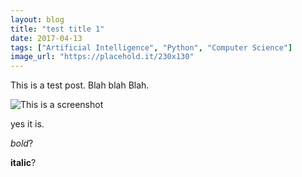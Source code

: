 ```yaml
---
layout: blog
title: "test title 1"
date: 2017-04-13
tags: ["Artificial Intelligence", "Python", "Computer Science"]
image_url: "https://placehold.it/230x130"
---
```



This is a test post. Blah blah Blah.

![This is a screenshot]("https://placehold.it/400x400")

yes it is.

*bold*?

**italic**?